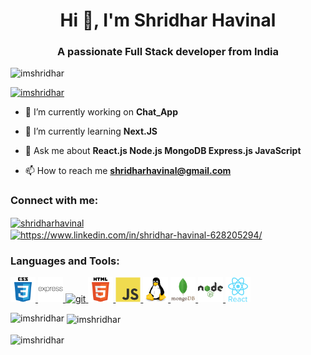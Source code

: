 <h1 align="center">Hi 👋, I'm Shridhar Havinal</h1>
<h3 align="center">A passionate Full Stack developer from India</h3>

<p align="left"> <img src="https://komarev.com/ghpvc/?username=imshridhar&label=Profile%20views&color=0e75b6&style=flat" alt="imshridhar" /> </p>

<p align="left"> <a href="https://github.com/ryo-ma/github-profile-trophy"><img src="https://github-profile-trophy.vercel.app/?username=imshridhar" alt="imshridhar" /></a> </p>

- 🔭 I’m currently working on **Chat_App**

- 🌱 I’m currently learning **Next.JS**

- 💬 Ask me about **React.js Node.js MongoDB Express.js JavaScript**

- 📫 How to reach me **shridharhavinal@gmail.com**

<h3 align="left">Connect with me:</h3>
<p align="left">
<a href="https://twitter.com/shridharhavinal" target="blank"><img align="center" src="https://raw.githubusercontent.com/rahuldkjain/github-profile-readme-generator/master/src/images/icons/Social/twitter.svg" alt="shridharhavinal" height="30" width="40" /></a>
<a href="https://linkedin.com/in/https://www.linkedin.com/in/shridhar-havinal-628205294/" target="blank"><img align="center" src="https://raw.githubusercontent.com/rahuldkjain/github-profile-readme-generator/master/src/images/icons/Social/linked-in-alt.svg" alt="https://www.linkedin.com/in/shridhar-havinal-628205294/" height="30" width="40" /></a>
</p>

<h3 align="left">Languages and Tools:</h3>
<p align="left"> <a href="https://www.w3schools.com/css/" target="_blank" rel="noreferrer"> <img src="https://raw.githubusercontent.com/devicons/devicon/master/icons/css3/css3-original-wordmark.svg" alt="css3" width="40" height="40"/> </a> <a href="https://expressjs.com" target="_blank" rel="noreferrer"> <img src="https://raw.githubusercontent.com/devicons/devicon/master/icons/express/express-original-wordmark.svg" alt="express" width="40" height="40"/> </a> <a href="https://git-scm.com/" target="_blank" rel="noreferrer"> <img src="https://www.vectorlogo.zone/logos/git-scm/git-scm-icon.svg" alt="git" width="40" height="40"/> </a> <a href="https://www.w3.org/html/" target="_blank" rel="noreferrer"> <img src="https://raw.githubusercontent.com/devicons/devicon/master/icons/html5/html5-original-wordmark.svg" alt="html5" width="40" height="40"/> </a> <a href="https://developer.mozilla.org/en-US/docs/Web/JavaScript" target="_blank" rel="noreferrer"> <img src="https://raw.githubusercontent.com/devicons/devicon/master/icons/javascript/javascript-original.svg" alt="javascript" width="40" height="40"/> </a> <a href="https://www.linux.org/" target="_blank" rel="noreferrer"> <img src="https://raw.githubusercontent.com/devicons/devicon/master/icons/linux/linux-original.svg" alt="linux" width="40" height="40"/> </a> <a href="https://www.mongodb.com/" target="_blank" rel="noreferrer"> <img src="https://raw.githubusercontent.com/devicons/devicon/master/icons/mongodb/mongodb-original-wordmark.svg" alt="mongodb" width="40" height="40"/> </a> <a href="https://nodejs.org" target="_blank" rel="noreferrer"> <img src="https://raw.githubusercontent.com/devicons/devicon/master/icons/nodejs/nodejs-original-wordmark.svg" alt="nodejs" width="40" height="40"/> </a> <a href="https://reactjs.org/" target="_blank" rel="noreferrer"> <img src="https://raw.githubusercontent.com/devicons/devicon/master/icons/react/react-original-wordmark.svg" alt="react" width="40" height="40"/> </a> </p>

<p><img align="left" src="https://github-readme-stats.vercel.app/api/top-langs?username=imshridhar&show_icons=true&locale=en&layout=compact" alt="imshridhar" /></p>

<p>&nbsp;<img align="center" src="https://github-readme-stats.vercel.app/api?username=imshridhar&show_icons=true&locale=en" alt="imshridhar" /></p>

<p><img align="center" src="https://github-readme-streak-stats.herokuapp.com/?user=imshridhar&" alt="imshridhar" /></p>
